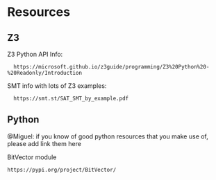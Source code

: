 # Resources

## Z3

Z3 Python API Info:

      https://microsoft.github.io/z3guide/programming/Z3%20Python%20-%20Readonly/Introduction

SMT info with lots of Z3 examples:

      https://smt.st/SAT_SMT_by_example.pdf

## Python

@Miguel: if you know of good python resources that you make use of, please add link them here

BitVector module

    https://pypi.org/project/BitVector/
